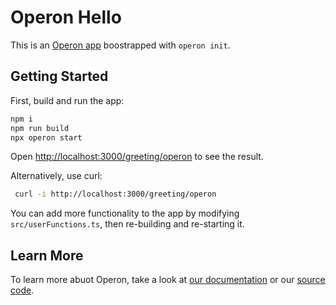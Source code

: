 # Operon Hello

This is an [Operon app](https://dbos-inc.github.io/operon-docs/) boostrapped with `operon init`.

## Getting Started

First, build and run the app:

```bash
npm i
npm run build
npx operon start
```

Open [http://localhost:3000/greeting/operon](http://localhost:3000/greeting/operon) to see the result.

Alternatively, use curl:

```bash
 curl -i http://localhost:3000/greeting/operon
```

You can add more functionality to the app by modifying `src/userFunctions.ts`, then re-building and re-starting it.

## Learn More

To learn more abuot Operon, take a look at [our documentation](https://dbos-inc.github.io/operon-docs/) or our [source code](https://github.com/dbos-inc/operon).